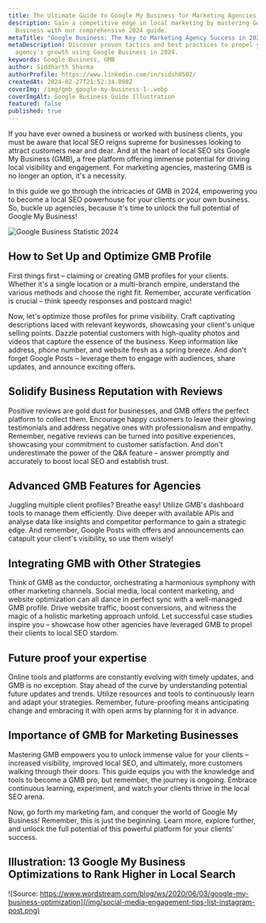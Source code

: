 ```yaml
---
title: The Ultimate Guide to Google My Business for Marketing Agencies in 2024
description: Gain a competitive edge in local marketing by mastering Google My
  Business with our comprehensive 2024 guide.
metaTitle: "Google Business: The Key to Marketing Agency Success in 2024"
metaDescription: Discover proven tactics and best practices to propel your
  agency's growth using Google Business in 2024.
keywords: Google Business, GMB
author: Siddharth Sharma
authorProfile: https://www.linkedin.com/in/sidsh0502/
createdAt: 2024-02-27T21:52:34.098Z
coverImg: /img/gmb_google-my-business-1-.webp
coverImgAlt: Google Business Guide Illustration
featured: false
published: true
---
```

If you have ever owned a business or worked with business clients, you must be aware that local SEO reigns supreme for businesses looking to attract customers near and dear. And at the heart of local SEO sits Google My Business (GMB), a free platform offering immense potential for driving local visibility and engagement. For marketing agencies, mastering GMB is no longer an option, it's a necessity.

In this guide we go through the intricacies of GMB in 2024, empowering you to become a local SEO powerhouse for your clients or your own business. So, buckle up agencies, because it's time to unlock the full potential of Google My Business!

![Google Business Statistic 2024](/img/gmb-blog-1.png "Google Business Statistic 2024")

## How to Set Up and Optimize GMB Profile

First things first – claiming or creating GMB profiles for your clients. Whether it's a single location or a multi-branch empire, understand the various methods and choose the right fit. Remember, accurate verification is crucial – think speedy responses and postcard magic!

Now, let's optimize those profiles for prime visibility. Craft captivating descriptions laced with relevant keywords, showcasing your client's unique selling points. Dazzle potential customers with high-quality photos and videos that capture the essence of the business. Keep information like address, phone number, and website fresh as a spring breeze. And don't forget Google Posts – leverage them to engage with audiences, share updates, and announce exciting offers.

## Solidify Business Reputation with Reviews

Positive reviews are gold dust for businesses, and GMB offers the perfect platform to collect them. Encourage happy customers to leave their glowing testimonials and address negative ones with professionalism and empathy. Remember, negative reviews can be turned into positive experiences, showcasing your commitment to customer satisfaction. And don't underestimate the power of the Q&A feature – answer promptly and accurately to boost local SEO and establish trust.

## Advanced GMB Features for Agencies

Juggling multiple client profiles? Breathe easy! Utilize GMB's dashboard tools to manage them efficiently. Dive deeper with available APIs and analyse data like insights and competitor performance to gain a strategic edge. And remember, Google Posts with offers and announcements can catapult your client's visibility, so use them wisely!

## Integrating GMB with Other Strategies

Think of GMB as the conductor, orchestrating a harmonious symphony with other marketing channels. Social media, local content marketing, and website optimization can all dance in perfect sync with a well-managed GMB profile. Drive website traffic, boost conversions, and witness the magic of a holistic marketing approach unfold. Let successful case studies inspire you – showcase how other agencies have leveraged GMB to propel their clients to local SEO stardom.

## Future proof your expertise

Online tools and platforms are constantly evolving with timely updates, and GMB is no exception. Stay ahead of the curve by understanding potential future updates and trends. Utilize resources and tools to continuously learn and adapt your strategies. Remember, future-proofing means anticipating change and embracing it with open arms by planning for it in advance.

## Importance of GMB for Marketing Businesses

Mastering GMB empowers you to unlock immense value for your clients – increased visibility, improved local SEO, and ultimately, more customers walking through their doors. This guide equips you with the knowledge and tools to become a GMB pro, but remember, the journey is ongoing. Embrace continuous learning, experiment, and watch your clients thrive in the local SEO arena.

Now, go forth my marketing fam, and conquer the world of Google My Business! Remember, this is just the beginning. Learn more, explore further, and unlock the full potential of this powerful platform for your clients' success.

## Illustration: 13 Google My Business Optimizations to Rank Higher in Local Search

![Source: https://www.wordstream.com/blog/ws/2020/06/03/google-my-business-optimization](/img/social-media-engagement-tips-list-instagram-post.png)